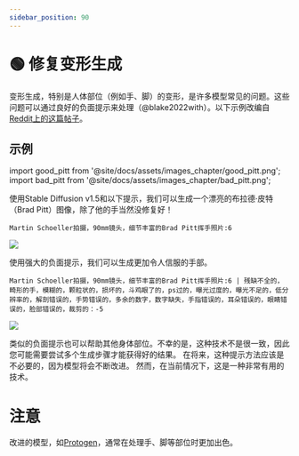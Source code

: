 ```yaml
---
sidebar_position: 90
---
```

# 🟢 修复变形生成

变形生成，特别是人体部位（例如手、脚）的变形，是许多模型常见的问题。这些问题可以通过良好的负面提示来处理（@blake2022with）。以下示例改编自[Reddit上的这篇帖子](https://www.reddit.com/r/StableDiffusion/comments/z7salo/with_the_right_prompt_stable_diffusion_20_can_do/)。

## 示例

import good_pitt from '@site/docs/assets/images_chapter/good_pitt.png';
import bad_pitt from '@site/docs/assets/images_chapter/bad_pitt.png';

使用Stable Diffusion v1.5和以下提示，我们可以生成一个漂亮的布拉德·皮特（Brad Pitt）图像，除了他的手当然没修复好！

`Martin Schoeller拍摄，90mm镜头，细节丰富的Brad Pitt挥手照片:6`

<div style={{textAlign: 'center'}}>
  <img src={bad_pitt} style={{width: "250px"}} />
</div>

使用强大的负面提示，我们可以生成更加令人信服的手部。

`Martin Schoeller拍摄，90mm镜头，细节丰富的Brad Pitt挥手照片:6 | 残缺不全的，畸形的手，模糊的，颗粒状的，损坏的，斗鸡眼了的，ps过的，曝光过度的，曝光不足的，低分辨率的，解剖错误的，手势错误的，多余的数字，数字缺失，手指错误的，耳朵错误的，眼睛错误的，脸部错误的，裁剪的：-5`
<div style={{textAlign: 'center'}}>
  <img src={good_pitt} style={{width: "250px"}} />
</div>

类似的负面提示也可以帮助其他身体部位。不幸的是，这种技术不是很一致，因此您可能需要尝试多个生成步骤才能获得好的结果。
在将来，这种提示方法应该是不必要的，因为模型将会不断改进。
然而，在当前情况下，这是一种非常有用的技术。


# 注意

改进的模型，如[Protogen](https://civitai.com/models/3666/protogen-x34-official-release)，通常在处理手、脚等部位时更加出色。